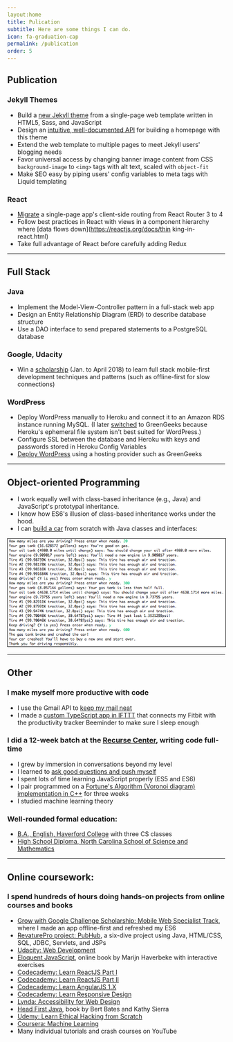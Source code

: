 ```yaml
---
layout:home
title: Pulication
subtitle: Here are some things I can do.
icon: fa-graduation-cap
permalink: /publication
order: 5
---
```


## Publication

### Jekyll Themes
* Build a [new Jekyll theme](https://github.com/chrisbobbe/jekyll-theme-prologue) from a single-page web template written in HTML5, Sass, and JavaScript
* Design an [intuitive, well-documented API](https://github.com/chrisbobbe/jekyll-theme-prologue/blob/master/README.md) for building a homepage with this theme
* Extend the web template to multiple pages to meet Jekyll users' blogging needs
* Favor universal access by changing banner image content from CSS `background-image` to `<img>` tags with alt text, scaled with `object-fit`
* Make SEO easy by piping users' config variables to meta tags with Liquid templating

### React
* [Migrate](https://github.com/chrisbobbe/react-auth-sandbox) a single-page app's client-side routing from React Router 3 to 4
* Follow best practices in React with views in a component hierarchy where [data flows down](https://reactjs.org/docs/thin king-in-react.html)
* Take full advantage of React before carefully adding Redux

-----------------

## Full Stack

### Java
* Implement the Model-View-Controller pattern in a full-stack web app
* Design an Entity Relationship Diagram (ERD) to describe database structure
* Use a DAO interface to send prepared statements to a PostgreSQL database

### Google, Udacity
* Win a [scholarship](https://www.udacity.com/grow-with-google) (Jan. to April 2018) to learn full stack mobile-first development techniques and patterns (such as offline-first for slow connections)

### WordPress
* Deploy WordPress manually to Heroku and connect it to an Amazon RDS instance running MySQL. (I later [switched](http://www.mild-mandarin.com/) to GreenGeeks because Heroku's ephemeral file system isn't best suited for WordPress.)
* Configure SSL between the database and Heroku with keys and passwords stored in Heroku Config Variables
* [Deploy WordPress](http://www.mild-mandarin.com/) using a hosting provider such as GreenGeeks

-----------------

## Object-oriented Programming

* I work equally well with class-based inheritance (e.g., Java) and JavaScript's prototypal inheritance.
* I know how ES6's illusion of class-based inheritance works under the hood.
* I can [build a car](https://github.com/chrisbobbe/java-car) from scratch with Java classes and interfaces:

<img src="assets/images/car.png" alt="Demo: Command-line Car" style="border: 1px solid black"/>

-----------------

## Other

### I make myself more productive with code
* I use the Gmail API to [keep my mail neat](https://gist.github.com/chrisbobbe/072add64f2254c7a22b21b77eceb874c)
* I made a [custom TypeScript app in IFTTT](https://gist.github.com/chrisbobbe/4d2f79af65efdfa31e49bf00f983c779) that connects my Fitbit with the productivity tracker Beeminder to make sure I sleep enough

### I did a 12-week batch at the [Recurse Center](https://www.recurse.com/), writing code full-time
* I grew by immersion in conversations beyond my level
* I learned to [ask good questions and push myself](https://www.recurse.com/manual)
* I spent lots of time learning JavaScript properly (ES5 and ES6)
* I pair programmed on a [Fortune's Algorithm (Voronoi diagram) implementation in C++](https://github.com/mtn/voronoi) for three weeks
* I studied machine learning theory

### Well-rounded formal education:
* [B.A., English, Haverford College](https://www.haverford.edu/english) with three CS classes
* [High School Diploma, North Carolina School of Science and Mathematics](https://www.ncssm.edu/)


-----------------

## Online coursework:

### I spend hundreds of hours doing hands-on projects from online courses and books
  * [Grow with Google Challenge Scholarship: Mobile Web Specialist Track](https://www.udacity.com/grow-with-google), where I made an app offline-first and refreshed my ES6
  * [RevaturePro project: PubHub](https://app.revature.com), a six-dive project using Java, HTML/CSS, SQL, JDBC, Servlets, and JSPs
  * [Udacity: Web Development](https://classroom.udacity.com/courses/cs253)
  * [Eloquent JavaScript](http://eloquentjavascript.net/), online book by Marijn Haverbeke with interactive exercises
  * [Codecademy: Learn ReactJS Part I](https://www.codecademy.com/learn/react-101)
  * [Codecademy: Learn ReactJS Part II](https://www.codecademy.com/learn/react-102)
  * [Codecademy: Learn AngularJS 1.X](https://www.codecademy.com/learn/learn-angularjs)
  * [Codecademy: Learn Responsive Design](https://www.codecademy.com/learn/learn-responsive-design)
  * [Lynda: Accessibility for Web Design](https://www.lynda.com/Web-Design-tutorials/Accessibility-Web-Design/606090-2.html)
  * [Head First Java](http://www.headfirstlabs.com/books/hfjava/), book by Bert Bates and Kathy Sierra
  * [Udemy: Learn Ethical Hacking from Scratch](https://www.udemy.com/learn-ethical-hacking-from-scratch/)
  * [Coursera: Machine Learning](https://www.coursera.org/learn/machine-learning)
  * Many individual tutorials and crash courses on YouTube

